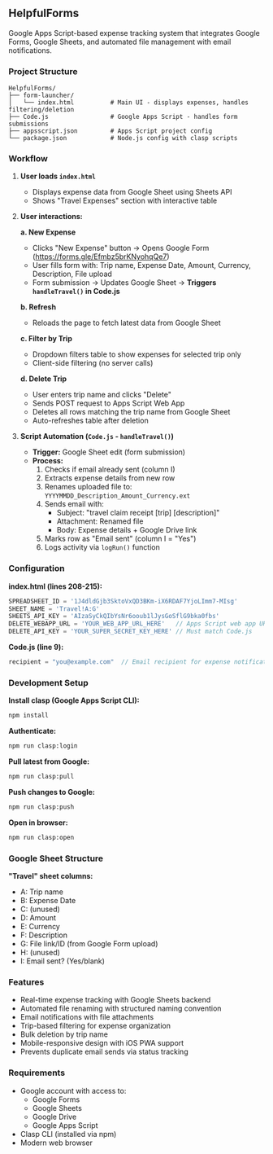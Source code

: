 ## HelpfulForms

Google Apps Script-based expense tracking system that integrates Google Forms, Google Sheets, and automated file management with email notifications.

### Project Structure

```
HelpfulForms/
├── form-launcher/
│   └── index.html          # Main UI - displays expenses, handles filtering/deletion
├── Code.js                 # Google Apps Script - handles form submissions
├── appsscript.json         # Apps Script project config
└── package.json            # Node.js config with clasp scripts
```

### Workflow

1. **User loads `index.html`**
   - Displays expense data from Google Sheet using Sheets API
   - Shows "Travel Expenses" section with interactive table

2. **User interactions:**

   **a. New Expense**
   - Clicks "New Expense" button → Opens Google Form (https://forms.gle/Efmbz5brKNyohqQe7)
   - User fills form with: Trip name, Expense Date, Amount, Currency, Description, File upload
   - Form submission → Updates Google Sheet → **Triggers `handleTravel()` in Code.js**

   **b. Refresh**
   - Reloads the page to fetch latest data from Google Sheet

   **c. Filter by Trip**
   - Dropdown filters table to show expenses for selected trip only
   - Client-side filtering (no server calls)

   **d. Delete Trip**
   - User enters trip name and clicks "Delete"
   - Sends POST request to Apps Script Web App
   - Deletes all rows matching the trip name from Google Sheet
   - Auto-refreshes table after deletion

3. **Script Automation (`Code.js` - `handleTravel()`)**
   - **Trigger:** Google Sheet edit (form submission)
   - **Process:**
     1. Checks if email already sent (column I)
     2. Extracts expense details from new row
     3. Renames uploaded file to: `YYYYMMDD_Description_Amount_Currency.ext`
     4. Sends email with:
        - Subject: "travel claim receipt [trip] [description]"
        - Attachment: Renamed file
        - Body: Expense details + Google Drive link
     5. Marks row as "Email sent" (column I = "Yes")
     6. Logs activity via `logRun()` function

### Configuration

**index.html (lines 208-215):**
```javascript
SPREADSHEET_ID = '1J4dldGjb3SktoVxQD3BKm-iX6RDAF7YjoLImm7-MIsg'
SHEET_NAME = 'Travel!A:G'
SHEETS_API_KEY = 'AIzaSyCkQIbYsNr6ooub1lJysGoSflG9bka0fbs'
DELETE_WEBAPP_URL = 'YOUR_WEB_APP_URL_HERE'   // Apps Script web app URL
DELETE_API_KEY = 'YOUR_SUPER_SECRET_KEY_HERE' // Must match Code.js
```

**Code.js (line 9):**
```javascript
recipient = "you@example.com"  // Email recipient for expense notifications
```

### Development Setup

**Install clasp (Google Apps Script CLI):**
```bash
npm install
```

**Authenticate:**
```bash
npm run clasp:login
```

**Pull latest from Google:**
```bash
npm run clasp:pull
```

**Push changes to Google:**
```bash
npm run clasp:push
```

**Open in browser:**
```bash
npm run clasp:open
```

### Google Sheet Structure

**"Travel" sheet columns:**
- A: Trip name
- B: Expense Date
- C: (unused)
- D: Amount
- E: Currency
- F: Description
- G: File link/ID (from Google Form upload)
- H: (unused)
- I: Email sent? (Yes/blank)

### Features

- Real-time expense tracking with Google Sheets backend
- Automated file renaming with structured naming convention
- Email notifications with file attachments
- Trip-based filtering for expense organization
- Bulk deletion by trip name
- Mobile-responsive design with iOS PWA support
- Prevents duplicate email sends via status tracking

### Requirements

- Google account with access to:
  - Google Forms
  - Google Sheets
  - Google Drive
  - Google Apps Script
- Clasp CLI (installed via npm)
- Modern web browser
